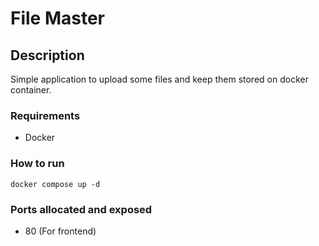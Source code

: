 # File Master

## Description
Simple application to upload some files and keep them stored on docker container.

### Requirements
- Docker

### How to run
```docker compose up -d```

### Ports allocated and exposed
- 80 (For frontend)